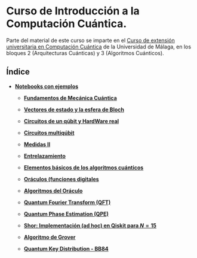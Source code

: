 # Curso de Introducción a la Computación Cuántica.

Parte del material de este curso se imparte en el [Curso de extensión universitaria en Computación Cuántica](https://quant.uma.es/curso-de-extension-universitaria-en-computacion-cuantica/
) de la Universidad de Málaga, en los bloques 2 (Arquitecturas Cuánticas) y 3 (Algoritmos Cuánticos).

## Índice

- **[ Notebooks con ejemplos](./Notebooks/Part_01)**

    - **[Fundamentos de Mecánica Cuántica](./Notebooks/Part_01/Chapter_00-Fundamentos_MC_evolucion_temporal.ipynb)**

    - **[Vectores de estado y la esfera de Bloch](./Notebooks/Part_01/Chapter_01-Estados_y_Esfera_de_Bloch.ipynb)**

    - **[Circuitos de un qúbit y HardWare real ](./Notebooks/Part_01/Chapter_02-Circuitos_1_qubit_medidas_y_RealHardware.ipynb)**

    - **[Circuitos multiqúbit ](./Notebooks/Part_01/Chapter_03-Circuitos_Multiqubits.ipynb)**

    - **[Medidas II](./Notebooks/Part_01/Chapter_04-Medidas_II.ipynb)**

    - **[Entrelazamiento](./Notebooks/Part_01/Chapter_05-Entrelazamiento.ipynb)**

    - **[Elementos básicos de los algoritmos cuánticos](./Notebooks/Part_01/Chapter_06-Elementos_Basicos.ipynb)**

    - **[Oráculos (funciones digitales](./Notebooks/Part_01/Chapter_07-Estado_inicial_y_oraculo.ipynb)**

    - **[Algoritmos del Oráculo](./Notebooks/Part_01/Chapter_08-Busqueda_Oracula.ipynb)**

    - **[Quantum Fourier Transform (QFT) ](./Notebooks/Part_01/Chapter_09-QFT.ipynb)**

    - **[Quantum Phase Estimation (QPE)](./Notebooks/Part_01/Chapter_10-QPE.ipynb)**

    - **[Shor: Implementación (ad hoc) en Qiskit para $N=15$](./Notebooks/Part_01/Chapter_11-Shor_Algorithm_simple.ipynb)**

    - **[Algoritmo de Grover ](./Notebooks/Part_01/Chapter_12-Grover_Algorithm.ipynb)**

    - **[Quantum Key Distribution - BB84 ](./Notebooks/Part_01/Chapter_13_QKD.ipynb)**
